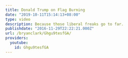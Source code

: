 ```yaml
---
title: Donald Trump on Flag Burning
date: "2019-10-11T15:14:13+08:00"
type: video
description: Because those liberal freaks go to far.
publishdate: "2016-11-29T22:22:21.000Z"
url: /bryanclark/Ghgu9tesfGA/
providers:
  youtube:
    id: Ghgu9tesfGA
---
```

